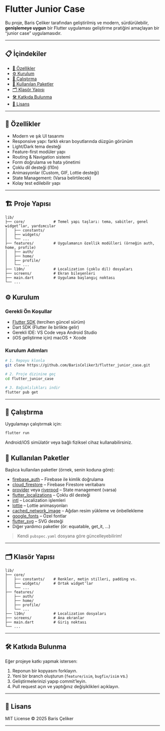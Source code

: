 # Flutter Junior Case

Bu proje, Baris Çeliker tarafından geliştirilmiş ve modern, sürdürülebilir, **genişlemeye uygun** bir Flutter uygulaması geliştirme pratiğini amaçlayan bir “junior case” uygulamasıdır.

---

## 📋 İçindekiler

- [📌 Özellikler](#-özellikler)
- [⚙️ Kurulum](#-kurulum)
- [🚀 Çalıştırma](#-çalıştırma)
- [🔌 Kullanılan Paketler](#-kullanılan-paketler)
- [🗂 Klasör Yapısı](#-klasör-yapısı)
- [🛠️ Katkıda Bulunma](#-katkıda-bulunma)
- [📄 Lisans](#-lisans)

---

## 📌 Özellikler

- Modern ve şık UI tasarımı
- Responsive yapı: farklı ekran boyutlarında düzgün görünüm
- Light/Dark tema desteği
- Feature-first modüler yapı
- Routing & Navigation sistemi
- Form doğrulama ve hata yönetimi
- Çoklu dil desteği (l10n)
- Animasyonlar (Custom, GIF, Lottie desteği)
- State Management: (Varsa belirtilecek)
- Kolay test edilebilir yapı

---

## 🏗️ Proje Yapısı

```
lib/
├── core/             # Temel yapı taşları: tema, sabitler, genel widget’lar, yardımcılar
│   ├── constants/
│   ├── widgets/
│   └── ...
├── features/         # Uygulamanın özellik modülleri (örneğin auth, home, profile)
│   ├── auth/
│   ├── home/
│   ├── profile/
│   └── ...
├── l10n/             # Localization (çoklu dil) dosyaları
├── screens/          # Ekran bileşenleri
├── main.dart         # Uygulama başlangıç noktası
└── ...
```



## ⚙️ Kurulum

### Gerekli Ön Koşullar

- [Flutter SDK](https://flutter.dev/docs/get-started/install) (tercihen güncel sürüm)
- Dart SDK (Flutter ile birlikte gelir)
- Gerekli IDE: VS Code veya Android Studio
- (iOS geliştirme için) macOS + Xcode

### Kurulum Adımları

```bash
# 1. Repoyu klonla
git clone https://github.com/BarisCeliker3/flutter_junior_case.git

# 2. Proje dizinine geç
cd flutter_junior_case

# 3. Bağımlılıkları indir
flutter pub get
```

---

## 🚀 Çalıştırma

Uygulamayı çalıştırmak için:

```bash
flutter run
```

Android/iOS simülatör veya bağlı fiziksel cihaz kullanabilirsiniz.




## 🔌 Kullanılan Paketler

Başlıca kullanılan paketler (örnek, senin koduna göre):

- [firebase_auth](https://pub.dev/packages/firebase_auth) – Firebase ile kimlik doğrulama
- [cloud_firestore](https://pub.dev/packages/cloud_firestore) – Firebase Firestore veritabanı
- [provider](https://pub.dev/packages/provider) veya [riverpod](https://pub.dev/packages/riverpod) – State management (varsa)
- [flutter_localizations](https://pub.dev/packages/flutter_localizations) – Çoklu dil desteği
- [intl](https://pub.dev/packages/intl) – Localization işlemleri
- [lottie](https://pub.dev/packages/lottie) – Lottie animasyonları
- [cached_network_image](https://pub.dev/packages/cached_network_image) – Ağdan resim yükleme ve önbellekleme
- [google_fonts](https://pub.dev/packages/google_fonts) – Özel fontlar
- [flutter_svg](https://pub.dev/packages/flutter_svg) – SVG desteği
- Diğer yardımcı paketler (ör: equatable, get_it, ...)

> Kendi `pubspec.yaml` dosyana göre güncelleyebilirim!

---

## 🗂 Klasör Yapısı

```
lib/
├── core/
│   ├── constants/    # Renkler, metin stilleri, padding vs.
│   ├── widgets/      # Ortak widget’lar
│   └── ...
├── features/
│   ├── auth/
│   ├── home/
│   ├── profile/
│   └── ...
├── l10n/             # Localization dosyaları
├── screens/          # Ana ekranlar
├── main.dart         # Giriş noktası
└── ...
```

---

## 🛠️ Katkıda Bulunma

Eğer projeye katkı yapmak istersen:

1. Reponun bir kopyasını forklayın.
2. Yeni bir branch oluşturun (`feature/isim`, `bugfix/isim` vs.)
3. Geliştirmelerinizi yapıp commit’leyin.
4. Pull request açın ve yaptığınız değişiklikleri açıklayın.

---

## 📄 Lisans

MIT License © 2025 Baris Çeliker

---
